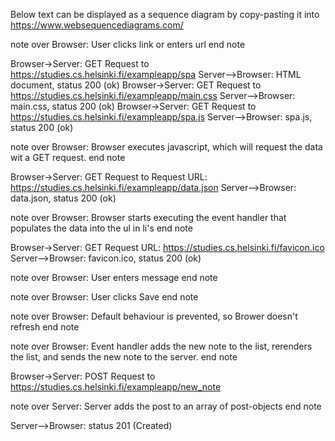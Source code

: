 Below text can be displayed as a sequence diagram by copy-pasting it into https://www.websequencediagrams.com/

note over Browser: User clicks link or enters url end note

Browser->Server: GET Request to https://studies.cs.helsinki.fi/exampleapp/spa Server-->Browser: HTML document, status 200 (ok) Browser->Server: GET Request to https://studies.cs.helsinki.fi/exampleapp/main.css Server-->Browser: main.css, status 200 (ok) Browser->Server: GET Request to https://studies.cs.helsinki.fi/exampleapp/spa.js Server-->Browser: spa.js, status 200 (ok)

note over Browser: Browser executes javascript, which will request the data wit a GET request. end note

Browser->Server: GET Request to Request URL: https://studies.cs.helsinki.fi/exampleapp/data.json Server-->Browser: data.json, status 200 (ok)

note over Browser: Browser starts executing the event handler that populates the data into the ul in li's end note

Browser->Server: GET Request URL: https://studies.cs.helsinki.fi/favicon.ico Server-->Browser: favicon.ico, status 200 (ok)

note over Browser: User enters message end note

note over Browser: User clicks Save end note

note over Browser: Default behaviour is prevented, so Brower doesn't refresh end note

note over Browser: Event handler adds the new note to the list, rerenders the list, and sends the new note to the server. end note

Browser->Server: POST Request to https://studies.cs.helsinki.fi/exampleapp/new_note

note over Server: Server adds the post to an array of post-objects end note

Server-->Browser: status 201 (Created)

